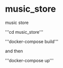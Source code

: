 # music_store
music store

'''cd music_store'''

'''docker-compose build'''

and then

'''docker-compose up'''


